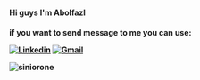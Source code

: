 <h4/> Hi guys I'm Abolfazl <h4/>
<h7/>if you want to send message to me you can use: <h7/>

[![Linkedin](https://img.shields.io/badge/-LinkedIn-blue?style=flat&logo=Linkedin&logoColor=white)](https://www.linkedin.com/in/abolfazlaghdaee/)
[![Gmail](https://img.shields.io/badge/-Gmail-c14438?style=flat&logo=Gmail&logoColor=white)](abolfazlaghdaee2001@gmail.com)
<p align="left"> <img src="https://komarev.com/ghpvc/?username=abolfazlaghdaee" alt="siniorone" /> </p>

